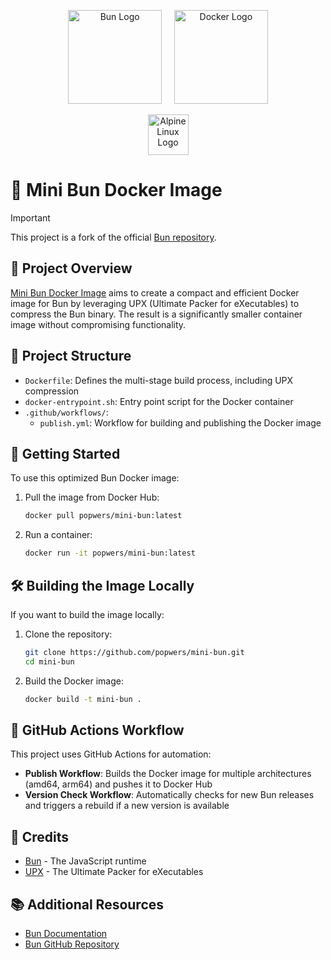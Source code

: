 <p align="center">
  <img src="https://bun.sh/logo.svg" alt="Bun Logo" width="150">
  &nbsp;&nbsp;&nbsp;
  <img src="https://www.docker.com/wp-content/uploads/2022/03/vertical-logo-monochromatic.png" alt="Docker Logo" width="150">
</p>

<p align="center">
  <img src="https://alpinelinux.org/alpinelinux-logo.svg" alt="Alpine Linux Logo" height="65">
</p>

# 🍞 Mini Bun Docker Image

> [!IMPORTANT]
> This project is a fork of the official [Bun repository](https://github.com/oven-sh/bun).

## 🚀 Project Overview

[Mini Bun Docker Image](https://hub.docker.com/r/popwers/mini-bun) aims to create a compact and efficient Docker image for Bun by leveraging UPX (Ultimate Packer for eXecutables) to compress the Bun binary. The result is a significantly smaller container image without compromising functionality.

## 📁 Project Structure

- `Dockerfile`: Defines the multi-stage build process, including UPX compression
- `docker-entrypoint.sh`: Entry point script for the Docker container
- `.github/workflows/`:
  - `publish.yml`: Workflow for building and publishing the Docker image

## 🏁 Getting Started

To use this optimized Bun Docker image:

1. Pull the image from Docker Hub:
   ```bash
   docker pull popwers/mini-bun:latest
   ```

2. Run a container:
   ```bash
   docker run -it popwers/mini-bun:latest
   ```

## 🛠️ Building the Image Locally

If you want to build the image locally:

1. Clone the repository:
   ```bash
   git clone https://github.com/popwers/mini-bun.git
   cd mini-bun
   ```

2. Build the Docker image:
   ```bash
   docker build -t mini-bun .
   ```

## 🤖 GitHub Actions Workflow

This project uses GitHub Actions for automation:

- **Publish Workflow**: Builds the Docker image for multiple architectures (amd64, arm64) and pushes it to Docker Hub
- **Version Check Workflow**: Automatically checks for new Bun releases and triggers a rebuild if a new version is available

## 🙏 Credits

- [Bun](https://bun.sh/) - The JavaScript runtime
- [UPX](https://upx.github.io/) - The Ultimate Packer for eXecutables

## 📚 Additional Resources

- [Bun Documentation](https://bun.sh/docs)
- [Bun GitHub Repository](https://github.com/oven-sh/bun)

